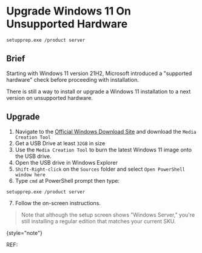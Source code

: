# Upgrade Windows 11 On Unsupported Hardware

<tldr><code>setupprep.exe /product server</code></tldr>

## Brief
Starting with Windows 11 version 21H2, Microsoft introduced a "supported hardware" check before proceeding with installation.

There is still a way to install or upgrade a Windows 11 installation to a next version on unsupported hardware.

## Upgrade
1. Navigate to the [Official Windows Download Site](https://www.microsoft.com/en-us/software-download/windows11) and download the `Media Creation Tool`
2. Get a USB Drive at least `32GB` in size
3. Use the `Media Creation Tool` to burn the latest Windows 11 image onto the USB drive.
4. Open the USB drive in Windows Explorer
5. `Shift-Right-click` on the `Sources` folder and select `Open PowerShell window here`
6. Type `cmd` at PowerShell prompt then type:
```shell
setupprep.exe /product server
```
7. Follow the on-screen instructions.

> Note that although the setup screen shows "Windows Server," you're still installing a regular edition that matches your current SKU.
> 
{style="note"}

REF: [](https://www.neowin.net/guides/how-to-install-windows-11-24h2-on-unsupported-hardware/) 